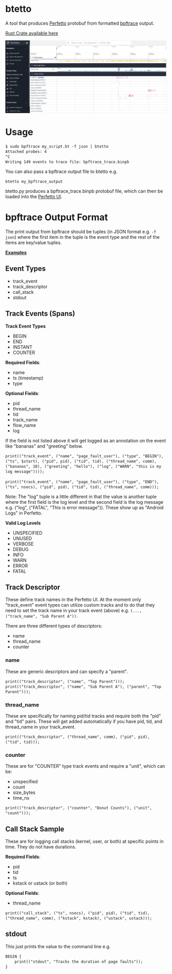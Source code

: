 # btetto

A tool that produces [Perfetto](https://perfetto.dev/) protobuf from formatted [bpftrace](https://github.com/bpftrace/bpftrace) output.

[Rust Crate available here](https://crates.io/crates/btetto)

<center><a href="images/btetto_track_event.png"><img src="images/btetto_track_event.png" border=0 width=700></a></center>

# Usage
```
$ sudo bpftrace my_script.bt -f json | btetto
Attached probes: 4
^C
Writing 149 events to trace file: bpftrace_trace.binpb
```

You can also pass a bpftrace output file to btetto e.g.
```
btetto my_bpftrace_output
```

btetto.py produces a bpftrace_trace.binpb protobuf file, which can then be loaded into the [Perfetto UI](https://ui.perfetto.dev/).

# bpftrace Output Format
The print output from bpftrace should be tuples (in JSON format e.g. `-f json`) where the first item in the tuple is the event type and the rest of the items are key/value tuples.

[**Examples**](./example_scripts/)

## Event Types
- track_event
- track_descriptor
- call_stack
- stdout

## Track Events (Spans)

**Track Event Types**
- BEGIN
- END
- INSTANT
- COUNTER

**Required Fields**:
- name
- ts (timestamp)
- type

**Optional Fields**:
- pid
- thread_name
- tid
- track_name
- flow_name
- log

If the field is not listed above it will get logged as an annotation on the event like "bananas" and "greeting" below.

```
print(("track_event", ("name", "page_fault_user"), ("type", "BEGIN"), ("ts", $start), ("pid", pid), ("tid", tid), ("thread_name", comm), ("bananas", 10), ("greeting", "hello"), ("log", ("WARN", "this is my log message"))));
        
print(("track_event", ("name", "page_fault_user"), ("type", "END"), ("ts", nsecs), ("pid", pid), ("tid", tid), ("thread_name", comm)));
```

Note: The "log" tuple is a little different in that the value is another tuple where the first field is the log level and the second field is the log message e.g. ("log", ("FATAL", "This is error message")). These show up as "Android Logs" in Perfetto.

**Valid Log Levels**
- UNSPECIFIED
- UNUSED
- VERBOSE
- DEBUG
- INFO
- WARN
- ERROR
- FATAL

## Track Descriptor
These define track names in the Perfetto UI. At the moment only "track_event" event types can utilize custom tracks and to do that they need to set the track name in your track event (above) e.g. `(..., ("track_name", "Sub Parent A"))`.

There are three different types of descriptors:
- name
- thread_name
- counter

### name
These are generic descriptors and can specify a "parent".

```
print(("track_descriptor", ("name", "Top Parent")));
print(("track_descriptor", ("name", "Sub Parent A"), ("parent", "Top Parent")));
```

### thread_name
These are specifically for naming pid/tid tracks and require both the "pid" and "tid" pairs. These will get added automatically if you have pid, tid, and thread_name in your track_event.

```
print(("track_descriptor", ("thread_name", comm), ("pid", pid), ("tid", tid)));
```

### counter
These are for "COUNTER" type track events and require a "unit", which can be:
- unspecified
- count
- size_bytes
- time_ns

```
print(("track_descriptor", ("counter", "Donut Counts"), ("unit", "count")));
```

## Call Stack Sample
These are for logging call stacks (kernel, user, or both) at specific points in time. They do not have durations.

**Required Fields**:
- pid
- tid
- ts
- kstack or ustack (or both)

**Optional Fields**:
- thread_name

```
print(("call_stack", ("ts", nsecs), ("pid", pid), ("tid", tid), ("thread_name", comm), ("kstack", kstack), ("ustack", ustack)));
```

## stdout

This just prints the value to the command line e.g.
```
BEGIN {
    print(("stdout", "Tracks the duration of page faults"));
}
```